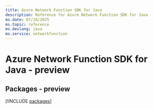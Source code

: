 ```yaml
---
title: Azure Network Function SDK for Java
description: Reference for Azure Network Function SDK for Java
ms.date: 07/10/2025
ms.topic: reference
ms.devlang: java
ms.service: networkfunction
---
```

# Azure Network Function SDK for Java - preview
## Packages - preview
[!INCLUDE [packages](network-function-index.md)]